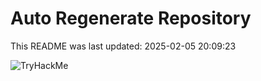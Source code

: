 # Auto Regenerate Repository

This README was last updated: 2025-02-05 20:09:23

 ![TryHackMe](https://tryhackme.com/badge/533634)